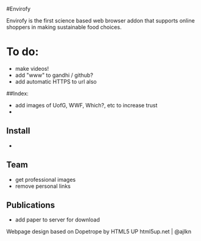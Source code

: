 #Envirofy

Envirofy is the first science based web browser addon that supports online shoppers in making sustainable food choices. 

# To do:
- make videos! 
- add "www" to gandhi / github? 
- add automatic HTTPS to url also


##Index:
- add images of UofG, WWF, Which?, etc to increase trust
- 

## Install
-

## Team
- get professional images
- remove personal links

## Publications
- add paper to server for download

Webpage design based on Dopetrope by HTML5 UP
html5up.net | @ajlkn
